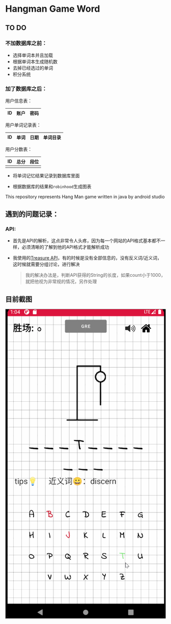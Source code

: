 # Hangman Game Word

## TO DO

### 不加数据库之前：

* 选择单词本并且加载
* 根据单词本生成随机数
* 去掉已经选过的单词
* 积分系统

### 加了数据库之后：

用户信息表：

| ID   | 账户 | 密码 |
| :--- | ---- | ---- |

用户单词记录表：

| ID   | 单词 | 日期 | 单词目录|
| ---- | ---- | ---- |----|

用户分数表：

| ID   | 总分 | 段位 |
| ---- | ---- | ---- |
|      |      |      |


* 将单词记忆结果记录到数据库里面

* 根据数据库的结果和`robinhood`生成图表

  

This repository represents Hang Man game written in java by android studio



## 遇到的问题记录：

### API:

* 首先是API的解析，这点非常令人头疼，因为每一个网站的API格式基本都不一样，必须清晰的了解到他的API格式才能解析成功

* 我使用的[Treasure API](https://www.dictionaryapi.com/products/index)，有的时候是没有全部信息的，没有反义词/近义词，这时候就需要分组讨论，进行解决

  > 我的解决办法是，判断API获得的String的长度，如果count小于1000，就把他视为非常规的情况，另作处理





## 目前截图
<img src="./hangman.gif">

